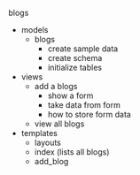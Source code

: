 blogs
  - models
    - blogs
      - create sample data
      - create schema
      - initialize tables
  - views
    - add a blogs
      - show a form
      - take data from form
      - how to store form data
    - view all blogs
  - templates
    - layouts
    - index (lists all blogs)
    - add_blog
